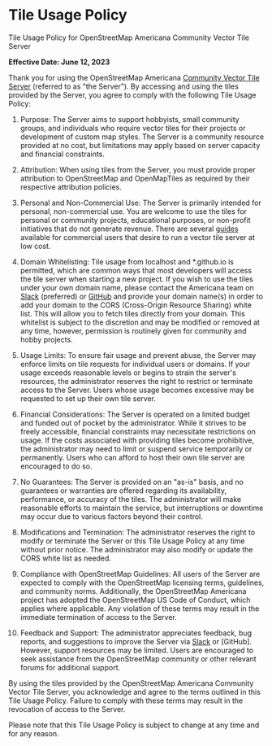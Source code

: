 # Tile Usage Policy

Tile Usage Policy for OpenStreetMap Americana Community Vector Tile Server

**Effective Date: June 12, 2023**

Thank you for using the OpenStreetMap Americana [Community Vector Tile Server](https://tile.ourmap.us) (referred to as "the Server"). By accessing and using the tiles provided by the Server, you agree to comply with the following Tile Usage Policy:

1. Purpose:
    The Server aims to support hobbyists, small community groups, and individuals who require vector tiles for their projects or development of custom map styles. The Server is a community resource provided at no cost, but limitations may apply based on server capacity and financial constraints.

2. Attribution:
   When using tiles from the Server, you must provide proper attribution to OpenStreetMap and OpenMapTiles as required by their respective attribution policies.

3. Personal and Non-Commercial Use:
   The Server is primarily intended for personal, non-commercial use. You are welcome to use the tiles for personal or community projects, educational purposes, or non-profit initiatives that do not generate revenue. There are several [guides](https://www.openstreetmap.org/user/ZeLonewolf/diary/401697) available for commercial users that desire to run a vector tile server at low cost.

4. Domain Whitelisting:
   Tile usage from localhost and \*.github.io is permitted, which are common ways that most developers will access the tile server when starting a new project. If you wish to use the tiles under your own domain name, please contact the Americana team on [Slack](https://osmus.slack.com/archives/C01V02K52UX) (preferred) or [GitHub](https://github.com/ZeLonewolf/openstreetmap-americana) and provide your domain name(s) in order to add your domain to the CORS (Cross-Origin Resource Sharing) white list. This will allow you to fetch tiles directly from your domain. This whitelist is subject to the discretion and may be modified or removed at any time, however, permission is routinely given for community and hobby projects.

5. Usage Limits:
   To ensure fair usage and prevent abuse, the Server may enforce limits on tile requests for individual users or domains. If your usage exceeds reasonable levels or begins to strain the server's resources, the administrator reserves the right to restrict or terminate access to the Server. Users whose usage becomes excessive may be requested to set up their own tile server.

6. Financial Considerations:
   The Server is operated on a limited budget and funded out of pocket by the administrator. While it strives to be freely accessible, financial constraints may necessitate restrictions on usage. If the costs associated with providing tiles become prohibitive, the administrator may need to limit or suspend service temporarily or permanently. Users who can afford to host their own tile server are encouraged to do so.

7. No Guarantees:
   The Server is provided on an "as-is" basis, and no guarantees or warranties are offered regarding its availability, performance, or accuracy of the tiles. The administrator will make reasonable efforts to maintain the service, but interruptions or downtime may occur due to various factors beyond their control.

8. Modifications and Termination:
   The administrator reserves the right to modify or terminate the Server or this Tile Usage Policy at any time without prior notice. The administrator may also modify or update the CORS white list as needed.

9. Compliance with OpenStreetMap Guidelines:
   All users of the Server are expected to comply with the OpenStreetMap licensing terms, guidelines, and community norms. Additionally, the OpenStreetMap Americana project has adopted the OpenStreetMap US Code of Conduct, which applies where applicable. Any violation of these terms may result in the immediate termination of access to the Server.

10. Feedback and Support:
    The administrator appreciates feedback, bug reports, and suggestions to improve the Server via [Slack](https://osmus.slack.com/archives/C01V02K52UX) or [GitHub]. However, support resources may be limited. Users are encouraged to seek assistance from the OpenStreetMap community or other relevant forums for additional support.

By using the tiles provided by the OpenStreetMap Americana Community Vector Tile Server, you acknowledge and agree to the terms outlined in this Tile Usage Policy. Failure to comply with these terms may result in the revocation of access to the Server.

Please note that this Tile Usage Policy is subject to change at any time and for any reason.
